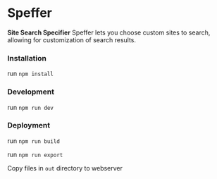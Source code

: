 # Speffer

**Site Search Specifier**
Speffer lets you choose custom sites to search, allowing for customization of search results.


### Installation
run `npm install`


### Development
run `npm run dev`


### Deployment
run `npm run build`

run `npm run export`

Copy files in `out` directory to webserver